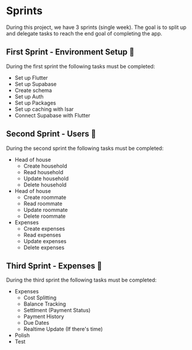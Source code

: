 # Sprints
During this project, we have 3 sprints (single week). The goal is to split up and delegate tasks to reach the end goal of completing the app.

## First Sprint - Environment Setup 📱
During the first sprint the following tasks must be completed:
- Set up Flutter
- Set up Supabase
- Create schema
- Set up Auth
- Set up Packages
- Set up caching with Isar
- Connect Supabase with Flutter

## Second Sprint - Users 👥
During the second sprint the following tasks must be completed:
- Head of house
  - Create household
  - Read household
  - Update household
  - Delete household
- Head of house
  - Create roommate
  - Read roommate
  - Update roommate
  - Delete roommate
- Expenses
  - Create expenses
  - Read expenses
  - Update expenses
  - Delete expenses

## Third Sprint - Expenses 💸
During the third sprint the following tasks must be completed:
- Expenses
  - Cost Splitting
  - Balance Tracking
  - Settlment (Payment Status)
  - Payment History
  - Due Dates
  - Realtime Update (If there's time)
- Polish
- Test
